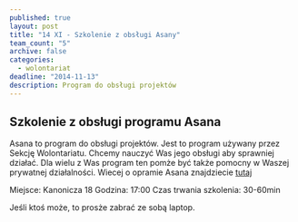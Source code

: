 ```yaml
---
published: true
layout: post
title: "14 XI - Szkolenie z obsługi Asany"
team_count: "5"
archive: false
categories: 
  - wolontariat
deadline: "2014-11-13"
description: Program do obsługi projektów
---
```


## Szkolenie z obsługi programu Asana

Asana to program do obsługi projektów.
Jest to program używany przez Sekcję Wolontariatu. Chcemy nauczyć Was jego obsługi aby sprawniej działać. Dla wielu z Was program ten pomże być także pomocny w Waszej prywatnej działalności.
Wiecej o opramie Asana znajdziecie [tutaj](https://asana.com/guide/learn)

Miejsce: Kanonicza 18
Godzina: 17:00
Czas trwania szkolenia: 30-60min

Jeśli ktoś może, to prosże zabrać ze sobą laptop.